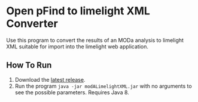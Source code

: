 Open pFind to limelight XML Converter
=======================================

Use this program to convert the results of an MODa analysis to
limelight XML suitable for import into the limelight web application.

How To Run
-------------
1. Download the [latest release](https://github.com/yeastrc/limelight-import-moda/releases).
2. Run the program ``java -jar modALimelightXML.jar`` with no arguments to see the possible parameters. Requires Java 8.


